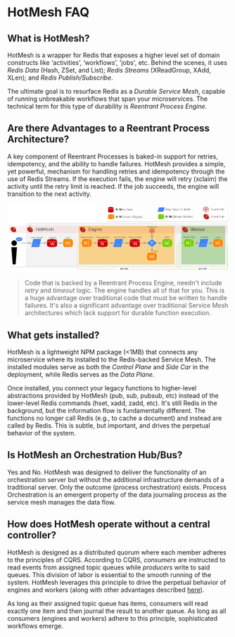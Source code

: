 # HotMesh FAQ

## What is HotMesh?
HotMesh is a wrapper for Redis that exposes a higher level set of domain constructs like ‘activities’, ‘workflows’, 'jobs', etc. Behind the scenes, it uses *Redis Data* (Hash, ZSet, and List); *Redis Streams* (XReadGroup, XAdd, XLen); and *Redis Publish/Subscribe*.

The ultimate goal is to resurface Redis as a *Durable Service Mesh*, capable of running unbreakable workflows that span your microservices. The technical term for this type of durability is *Reentrant Process Engine*.

## Are there Advantages to a Reentrant Process Architecture?
A key component of Reentrant Processes is baked-in support for retries, idempotency, and the ability to handle failures. HotMesh provides a simple, yet powerful, mechanism for handling retries and idempotency through the use of Redis Streams. If the execution fails, the engine will retry (xclaim) the activity until the retry limit is reached. If the job succeeds, the engine will transition to the next activity.

<img src="./img/lifecycle/self_perpetuation.png" alt="HotMesh Self-Perpetuation" style="max-width:100%;width:600px;">

>Code that is backed by a Reentrant Process Engine, needn't include *retry* and *timeout* logic. The engine handles all of that for you. This is a huge advantage over traditional code that must be written to handle failures. It's also a significant advantage over traditional Service Mesh architectures which lack support for durable function execution.

## What gets installed?
HotMesh is a lightweight NPM package (<1MB) that connects any microservice where its installed to the Redis-backed Service Mesh. The installed modules serve as both the *Control Plane* and *Side Car* in the deployment, while Redis serves as the *Data Plane*.

Once installed, you connect your legacy functions to higher-level abstractions provided by HotMesh (pub, sub, pubsub, etc) instead of the lower-level Redis commands (hset, xadd, zadd, etc). It's still Redis in the background, but the information flow is fundamentally different. The functions no longer call Redis (e.g., to cache a document) and instead are called by Redis. This is subtle, but important, and drives the perpetual behavior of the system.

## Is HotMesh an Orchestration Hub/Bus?
Yes and No. HotMesh was designed to deliver the functionality of an orchestration server but without the additional infrastructure demands of a traditional server. Only the outcome (process orchestration) exists. Process Orchestration is an emergent property of the data journaling process as the service mesh manages the data flow.

## How does HotMesh operate without a central controller?
HotMesh is designed as a distributed quorum where each member adheres to the principles of CQRS. According to CQRS, *consumers* are instructed to read events from assigned topic queues while *producers* write to said queues. This division of labor is essential to the smooth running of the system. HotMesh leverages this principle to drive the perpetual behavior of engines and workers (along with other advantages described [here](./distributed_orchestration.md)). 

As long as their assigned topic queue has items, consumers will read exactly one item and then journal the result to another queue. As long as all consumers (engines and workers) adhere to this principle, sophisticated workflows emerge.
